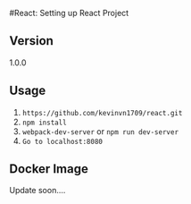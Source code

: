 #React: Setting up React Project
## Version
1.0.0

## Usage
1. `https://github.com/kevinvn1709/react.git`
2. `npm install`
3. `webpack-dev-server`  or  `npm run dev-server`
4. `Go to localhost:8080`

## Docker Image

Update soon....
